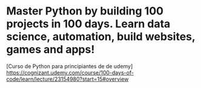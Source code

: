 # Master Python by building 100 projects in 100 days. Learn data science, automation, build websites, games and apps!
[Curso de Python para principiantes de de udemy] https://cognizant.udemy.com/course/100-days-of-code/learn/lecture/23154980?start=15#overview
